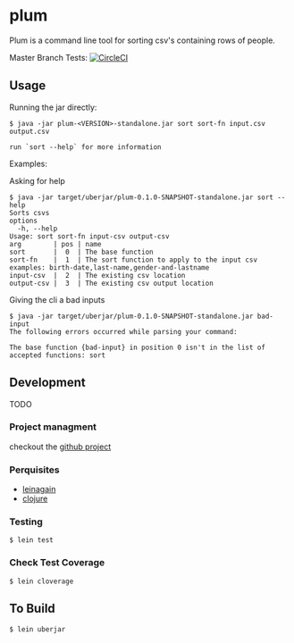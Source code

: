 # plum

Plum is a command line tool for sorting csv's containing rows of people.

Master Branch Tests: [![CircleCI](https://circleci.com/gh/drewverlee/plum.svg?style=svg&circle-token=e36a553b9697f3352402f167b2a06a33f5304d75)](https://circleci.com/gh/drewverlee/plum)

## Usage

Running the jar directly:

    $ java -jar plum-<VERSION>-standalone.jar sort sort-fn input.csv output.csv

    run `sort --help` for more information

Examples:

Asking for help

    $ java -jar target/uberjar/plum-0.1.0-SNAPSHOT-standalone.jar sort --help
    Sorts csvs
    options
      -h, --help
    Usage: sort sort-fn input-csv output-csv
    arg        | pos | name
    sort       |  0  | The base function
    sort-fn    |  1  | The sort function to apply to the input csv examples: birth-date,last-name,gender-and-lastname
    input-csv  |  2  | The existing csv location
    output-csv |  3  | The existing csv output location

Giving the cli a bad inputs

    $ java -jar target/uberjar/plum-0.1.0-SNAPSHOT-standalone.jar bad-input
    The following errors occurred while parsing your command:

    The base function {bad-input} in position 0 isn't in the list of accepted functions: sort

## Development

TODO

### Project managment

checkout the [github project](https://github.com/drewverlee/plum/projects/1)

### Perquisites

* [leinagain](https://leiningen.org/#install)
* [clojure](https://clojure.org/guides/getting_started)

### Testing

    $ lein test

### Check Test Coverage

    $ lein cloverage

## To Build

    $ lein uberjar
